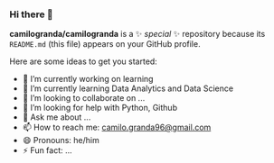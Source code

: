 ### Hi there 👋

**camilogranda/camilogranda** is a ✨ _special_ ✨ repository because its `README.md` (this file) appears on your GitHub profile.

Here are some ideas to get you started:

- 🔭 I’m currently working on learning
- 🌱 I’m currently learning Data Analytics and Data Science
- 👯 I’m looking to collaborate on ...
- 🤔 I’m looking for help with Python, Github
- 💬 Ask me about ...
- 📫 How to reach me: camilo.granda96@gmail.com
- 😄 Pronouns: he/him
- ⚡ Fun fact: ...

